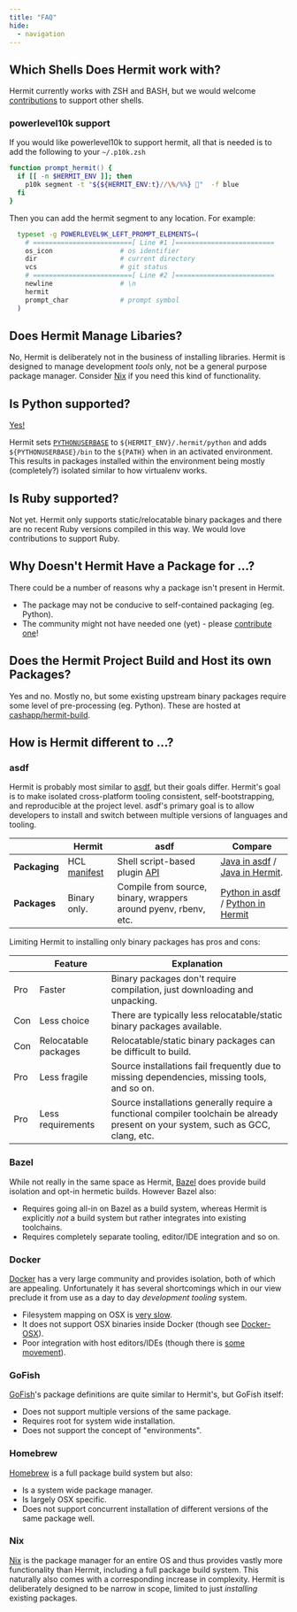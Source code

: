 ```yaml
---
title: "FAQ"
hide:
  - navigation
---
```


## Which Shells Does Hermit work with?

Hermit currently works with ZSH and BASH, but we would welcome 
[contributions](https://github.com/cashapp/hermit/pulls) to support other shells.

### powerlevel10k support
If you would like powerlevel10k to support hermit, all that is needed is to add the following to your `~/.p10k.zsh`

```zsh
function prompt_hermit() {
  if [[ -n $HERMIT_ENV ]]; then
    p10k segment -t "${${HERMIT_ENV:t}//\%/%%} 🐚"  -f blue
  fi
}
```
Then you can add the hermit segment to any location. For example:

```zsh
  typeset -g POWERLEVEL9K_LEFT_PROMPT_ELEMENTS=(
    # =========================[ Line #1 ]=========================
    os_icon                 # os identifier
    dir                     # current directory
    vcs                     # git status
    # =========================[ Line #2 ]=========================
    newline                 # \n
    hermit
    prompt_char             # prompt symbol
  )
```


## Does Hermit Manage Libaries?

No, Hermit is deliberately not in the business of installing libraries. Hermit
is designed to manage development _tools_ only, not be a general purpose
package manager. Consider [Nix](https://nixos.org) if you need this kind of functionality.

## Is Python supported?

[Yes!](https://github.com/cashapp/hermit-packages/blob/master/python3.hcl)

Hermit sets [`PYTHONUSERBASE`](https://docs.python.org/3/using/cmdline.html#envvar-PYTHONUSERBASE) to
`${HERMIT_ENV}/.hermit/python` and adds `${PYTHONUSERBASE}/bin` to the
`${PATH}` when in an activated environment. This results in packages installed
within the environment being mostly (completely?) isolated similar to how virtualenv works.

## Is Ruby supported?

Not yet. Hermit only supports static/relocatable binary packages and there are
no recent Ruby versions compiled in this way. We would love contributions to
support Ruby.

## Why Doesn't Hermit Have a Package for ...?

There could be a number of reasons why a package isn't present in Hermit. 

- The package may not be conducive to self-contained packaging (eg. Python).
- The community might not have needed one (yet) - please [contribute one](https://github.com/cashapp/hermit-packages/pulls)!

## Does the Hermit Project Build and Host its own Packages?

Yes and no. Mostly no, but some existing upstream binary packages require some
level of pre-processing (eg. Python). These are hosted at [cashapp/hermit-build](https://github.com/cashapp/hermit-build).

## How is Hermit different to ...?

### asdf

Hermit is probably most similar to [asdf](https://asdf-vm.com/), but their goals
differ. Hermit's goal is to make isolated cross-platform tooling consistent,
self-bootstrapping, and reproducible at the project level. asdf's primary
goal is to allow developers to install and switch between multiple versions
of languages and tooling.

|                | Hermit                                | asdf                  | Compare                           |
|----------------|---------------------------------------|-----------------------|-----------------------------------|
| **Packaging**      | HCL [manifest](../packaging)          | Shell script-based plugin [API](https://asdf-vm.com/#/plugins-create) | [Java in asdf](https://github.com/halcyon/asdf-java) / [Java in Hermit](https://github.com/cashapp/hermit-packages/blob/master/openjdk.hcl).
| **Packages**       | Binary only.                          | Compile from source, binary, wrappers around pyenv, rbenv, etc. | [Python in asdf](https://github.com/danhper/asdf-python/blob/master/bin/install#L7) / [Python in Hermit](https://github.com/cashapp/hermit-packages/blob/master/python3.hcl)

Limiting Hermit to installing only binary packages has pros and cons:

|     | Feature              | Explanation
|-----|----------------------|-------------------
| Pro | Faster               | Binary packages don't require compilation, just downloading and unpacking.
| Con | Less choice          | There are typically less relocatable/static binary packages available.
| Con | Relocatable packages | Relocatable/static binary packages can be difficult to build.
| Pro | Less fragile         | Source installations fail frequently due to missing dependencies, missing tools, and so on.
| Pro | Less requirements    | Source installations generally require a functional compiler toolchain be already present on your system, such as GCC, clang, etc.


### Bazel

While not really in the same space as Hermit,
[Bazel](https://bazel.build/) does provide build isolation and
opt-in hermetic builds. However Bazel also:

- Requires going all-in on Bazel as a build system, whereas Hermit is
  explicitly _not_ a build system but rather integrates into existing
  toolchains.
- Requires completely separate tooling, editor/IDE integration and so on.

### Docker

[Docker](https://www.docker.com/) has a very large community and provides isolation, both of which are
appealing. Unfortunately it has several shortcomings which in our view
preclude it from use as a day to day _development tooling_ system.

- Filesystem mapping on OSX is [very slow](https://github.com/docker/roadmap/issues/7).
- It does not support OSX binaries inside Docker (though see [Docker-OSX](https://github.com/sickcodes/Docker-OSX)).
- Poor integration with host editors/IDEs (though there is [some movement](https://code.visualstudio.com/docs/remote/containers)).

### GoFish

[GoFish](https://gofi.sh/)'s package definitions are quite similar to
Hermit's, but GoFish itself:

- Does not support multiple versions of the same package.
- Requires root for system wide installation.
- Does not support the concept of "environments".

### Homebrew

[Homebrew](https://brew.sh/) is a full package build system but also:

- Is a system wide package manager.
- Is largely OSX specific.
- Does not support concurrent installation of different versions of the same package well.

### Nix

[Nix](https://github.com/NixOS/nix) is the package manager for an entire OS and thus provides vastly more
functionality than Hermit, including a full package build system. This
naturally also comes with a corresponding increase in complexity. Hermit is
deliberately designed to be narrow in scope, limited to just _installing_
existing packages.
